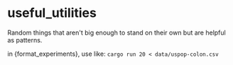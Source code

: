 # useful_utilities
Random things that aren't big enough to stand on their own but are helpful as patterns.

in {format_experiments}, use like: 
`cargo run 20 < data/uspop-colon.csv`
 

